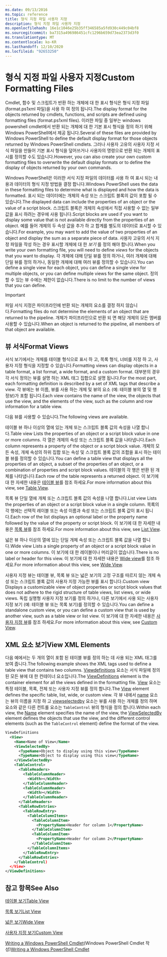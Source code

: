```yaml
---
ms.date: 09/13/2016
ms.topic: reference
title: 형식 지정 파일 사용자 지정
description: 형식 지정 파일 사용자 지정
ms.openlocfilehash: 16e1c1046e25b35ff346585a5fd930c449c04bf8
ms.sourcegitcommit: ba7315a496986451cfc1296b659d73ea2373d3f0
ms.translationtype: MT
ms.contentlocale: ko-KR
ms.lasthandoff: 12/10/2020
ms.locfileid: "92653250"
---
```

# <a name="custom-formatting-files"></a><span data-ttu-id="3aea9-103">형식 지정 파일 사용자 지정</span><span class="sxs-lookup"><span data-stu-id="3aea9-103">Custom Formatting Files</span></span>

<span data-ttu-id="3aea9-104">Cmdlet, 함수 및 스크립트가 반환 하는 개체에 대 한 표시 형식은 형식 지정 파일 (format.ps1xml 파일)을 사용 하 여 정의 됩니다.</span><span class="sxs-lookup"><span data-stu-id="3aea9-104">The display format for the objects returned by cmdlets, functions, and scripts are defined using formatting files (format.ps1xml files).</span></span> <span data-ttu-id="3aea9-105">이러한 파일 중 일부는 windows powershell cmdlet에서 반환 되는 개체에 대 한 기본 표시 형식을 정의 하기 위해 Windows PowerShell에서 제공 됩니다.</span><span class="sxs-lookup"><span data-stu-id="3aea9-105">Several of these files are provided by Windows PowerShell to define the default display format for those objects returned by Windows PowerShell cmdlets.</span></span> <span data-ttu-id="3aea9-106">그러나 사용자 고유의 사용자 지정 서식 파일을 만들어 기본 표시 형식을 덮어쓰거나 사용자의 명령으로 반환 되는 개체의 표시를 정의할 수도 있습니다.</span><span class="sxs-lookup"><span data-stu-id="3aea9-106">However, you can also create your own custom formatting files to overwrite the default display formats or to define the display of objects returned by your own commands.</span></span>

<span data-ttu-id="3aea9-107">Windows PowerShell은 이러한 서식 지정 파일의 데이터를 사용 하 여 표시 되는 내용과 데이터의 형식 지정 방법을 결정 합니다.</span><span class="sxs-lookup"><span data-stu-id="3aea9-107">Windows PowerShell uses the data in these formatting files to determine what is displayed and how the data is formatted.</span></span> <span data-ttu-id="3aea9-108">표시 되는 데이터에는 개체의 속성 또는 스크립트 블록의 값이 포함 될 수 있습니다.</span><span class="sxs-lookup"><span data-stu-id="3aea9-108">The displayed data can include the properties of an object or the value of a script block.</span></span>  <span data-ttu-id="3aea9-109">스크립트 블록은 개체의 속성에서 직접 사용할 수 없는 일부 값을 표시 하려는 경우에 사용 됩니다.</span><span class="sxs-lookup"><span data-stu-id="3aea9-109">Script blocks are used if you want to display some value that is not available directly from the properties of an object.</span></span> <span data-ttu-id="3aea9-110">예를 들어 개체의 두 속성 값을 추가 하 고 합계를 별도의 데이터로 표시할 수 있습니다.</span><span class="sxs-lookup"><span data-stu-id="3aea9-110">For example, you may want to add the value of two properties of an object and display the sum as a separate piece of data.</span></span> <span data-ttu-id="3aea9-111">사용자 고유의 서식 지정 파일을 작성 하는 경우 표시할 개체에 대 한 *보기* 를 정의 해야 합니다.</span><span class="sxs-lookup"><span data-stu-id="3aea9-111">When you write your own formatting file, you will need to define *views* for the objects that you want to display.</span></span> <span data-ttu-id="3aea9-112">각 개체에 대해 단일 뷰를 정의 하거나, 여러 개체에 대해 단일 뷰를 정의 하거나, 동일한 개체에 대해 여러 뷰를 정의할 수 있습니다.</span><span class="sxs-lookup"><span data-stu-id="3aea9-112">You can define a single view for each object, you can define a single view for multiple objects, or you can define multiple views for the same object.</span></span> <span data-ttu-id="3aea9-113">정의할 수 있는 뷰 수에는 제한이 없습니다.</span><span class="sxs-lookup"><span data-stu-id="3aea9-113">There is no limit to the number of views that you can define.</span></span>

> [!IMPORTANT]
> <span data-ttu-id="3aea9-114">파일 서식 지정은 파이프라인에 반환 되는 개체의 요소를 결정 하지 않습니다.</span><span class="sxs-lookup"><span data-stu-id="3aea9-114">Formatting files do not determine the elements of an object that are returned to the pipeline.</span></span> <span data-ttu-id="3aea9-115">개체가 파이프라인으로 반환 되 면 해당 개체의 모든 멤버를 사용할 수 있습니다.</span><span class="sxs-lookup"><span data-stu-id="3aea9-115">When an object is returned to the pipeline, all members of that object are available.</span></span>

## <a name="format-views"></a><span data-ttu-id="3aea9-116">뷰 서식</span><span class="sxs-lookup"><span data-stu-id="3aea9-116">Format Views</span></span>

<span data-ttu-id="3aea9-117">서식 보기에서는 개체를 테이블 형식으로 표시 하 고, 목록 형식, 너비를 지정 하 고, 사용자 지정 형식을 지정할 수 있습니다.</span><span class="sxs-lookup"><span data-stu-id="3aea9-117">Formatting views can display objects in a table format, a list format, a wide format, and a custom format.</span></span> <span data-ttu-id="3aea9-118">대부분의 경우 각 서식 정의는 뷰를 설명 하는 XML 태그 집합으로 설명 됩니다.</span><span class="sxs-lookup"><span data-stu-id="3aea9-118">For the most part, each formatting definition is described by a set of XML tags that describe a view.</span></span> <span data-ttu-id="3aea9-119">각 뷰에는 뷰 이름, 뷰를 사용 하는 개체 및 뷰의 요소 (예: 테이블 뷰의 열 및 행 정보)가 포함 됩니다.</span><span class="sxs-lookup"><span data-stu-id="3aea9-119">Each view contains the name of the view, the objects that use the view, and the elements of the view, such as the column and row information for a table view.</span></span>

<span data-ttu-id="3aea9-120">다음 뷰를 사용할 수 있습니다.</span><span class="sxs-lookup"><span data-stu-id="3aea9-120">The following views are available.</span></span>

<span data-ttu-id="3aea9-121">테이블 뷰 하나 이상의 열에 있는 개체 또는 스크립트 블록 값의 속성을 나열 합니다.</span><span class="sxs-lookup"><span data-stu-id="3aea9-121">Table view Lists the properties of an object or a script block value in one or more columns.</span></span> <span data-ttu-id="3aea9-122">각 열은 개체의 속성 또는 스크립트 블록 값을 나타냅니다.</span><span class="sxs-lookup"><span data-stu-id="3aea9-122">Each column represents a property of the object or a script block value.</span></span> <span data-ttu-id="3aea9-123">개체의 모든 속성, 개체 속성의 하위 집합 또는 속성 및 스크립트 블록 값의 조합을 표시 하는 테이블 뷰를 정의할 수 있습니다.</span><span class="sxs-lookup"><span data-stu-id="3aea9-123">You can define a table view that displays all the properties of an object, a subset of the properties of an object, or a combination of properties and script block values.</span></span> <span data-ttu-id="3aea9-124">테이블의 각 행은 반환 된 개체를 나타냅니다.</span><span class="sxs-lookup"><span data-stu-id="3aea9-124">Each row of the table represents a returned object.</span></span> <span data-ttu-id="3aea9-125">이 보기에 대 한 자세한 내용은 [테이블 뷰](../format/creating-a-table-view.md)를 참조 하세요.</span><span class="sxs-lookup"><span data-stu-id="3aea9-125">For more information about this view, see [Table View](../format/creating-a-table-view.md).</span></span>

<span data-ttu-id="3aea9-126">목록 뷰 단일 열에 개체 또는 스크립트 블록 값의 속성을 나열 합니다.</span><span class="sxs-lookup"><span data-stu-id="3aea9-126">List view Lists the properties of an object or a script block value in a single column.</span></span> <span data-ttu-id="3aea9-127">목록의 각 행에는 선택적 레이블 또는 속성 이름과 속성 또는 스크립트 블록 값이 표시 됩니다.</span><span class="sxs-lookup"><span data-stu-id="3aea9-127">Each row of the list displays an optional label or the property name followed by the value of the property or script block.</span></span> <span data-ttu-id="3aea9-128">이 보기에 대 한 자세한 내용은 [목록 뷰](../format/creating-a-list-view.md)를 참조 하세요.</span><span class="sxs-lookup"><span data-stu-id="3aea9-128">For more information about this view, see [List View](../format/creating-a-list-view.md).</span></span>

<span data-ttu-id="3aea9-129">넓은 뷰 하나 이상의 열에 있는 단일 개체 속성 또는 스크립트 블록 값을 나열 합니다.</span><span class="sxs-lookup"><span data-stu-id="3aea9-129">Wide view Lists a single property of an object or a script block value in one or more columns.</span></span> <span data-ttu-id="3aea9-130">이 보기에 대 한 레이블이나 머리글이 없습니다.</span><span class="sxs-lookup"><span data-stu-id="3aea9-130">There is no label or header for this view.</span></span> <span data-ttu-id="3aea9-131">이 보기에 대 한 자세한 내용은 [Wide view](../format/creating-a-wide-view.md)를 참조 하세요.</span><span class="sxs-lookup"><span data-stu-id="3aea9-131">For more information about this view, see [Wide View](../format/creating-a-wide-view.md).</span></span>

<span data-ttu-id="3aea9-132">사용자 지정 뷰는 테이블 뷰, 목록 뷰 또는 넓은 보기의 고정 구조를 따르지 않는 개체 속성 또는 스크립트 블록 값의 사용자 지정 가능한 뷰를 표시 합니다.</span><span class="sxs-lookup"><span data-stu-id="3aea9-132">Custom view Displays a customizable view of object properties or script block values that does not adhere to the rigid structure of table views, list views, or wide views.</span></span> <span data-ttu-id="3aea9-133">독립 실행형 사용자 지정 보기를 정의 하거나, 다른 보기에서 사용 되는 사용자 지정 보기 (예: 테이블 뷰 또는 목록 보기)를 정의할 수 있습니다.</span><span class="sxs-lookup"><span data-stu-id="3aea9-133">You can define a standalone custom view, or you can define a custom view that is used by another view, such as a table view or list view.</span></span> <span data-ttu-id="3aea9-134">이 보기에 대 한 자세한 내용은 [사용자 지정 뷰](../format/creating-custom-controls.md)를 참조 하세요.</span><span class="sxs-lookup"><span data-stu-id="3aea9-134">For more information about this view, see [Custom View](../format/creating-custom-controls.md).</span></span>

## <a name="view-xml-elements"></a><span data-ttu-id="3aea9-135">XML 요소 보기</span><span class="sxs-lookup"><span data-stu-id="3aea9-135">View XML Elements</span></span>

<span data-ttu-id="3aea9-136">다음 예에서는 두 개의 열이 포함 된 테이블 뷰를 정의 하는 데 사용 되는 XML 태그를 보여 줍니다.</span><span class="sxs-lookup"><span data-stu-id="3aea9-136">The following example shows the XML tags used to define a table view that contains two columns.</span></span> <span data-ttu-id="3aea9-137">[Viewdefinitions](../format/viewdefinitions-element-format.md) 요소는 서식 파일에 정의 된 모든 뷰에 대 한 컨테이너 요소입니다.</span><span class="sxs-lookup"><span data-stu-id="3aea9-137">The [ViewDefinitions](../format/viewdefinitions-element-format.md) element is the container element for all the views defined in the formatting file.</span></span> <span data-ttu-id="3aea9-138">[View](../format/view-element-format.md) 요소는 특정 테이블, 목록, 전체 또는 사용자 지정 뷰를 정의 합니다.</span><span class="sxs-lookup"><span data-stu-id="3aea9-138">The [View](../format/view-element-format.md) element defines the specific table, list, wide, or custom view.</span></span> <span data-ttu-id="3aea9-139">각 뷰 내에서 [name](../format/name-element-for-view-format.md) 요소는 뷰의 이름을 지정 하 고 [viewselectedby](../format/viewselectedby-element-format.md) 요소는 뷰를 사용 하는 개체를 정의 하며 요소와 같은 다른 컨트롤 요소는 `TableControl` 뷰의 형식을 정의 합니다.</span><span class="sxs-lookup"><span data-stu-id="3aea9-139">Within each view, the [Name](../format/name-element-for-view-format.md) element specifies the name of the view, the [ViewSelectedBy](../format/viewselectedby-element-format.md) element defines the objects that use the view, and the different control elements (such as the `TableControl` element) define the format of the view.</span></span>

```xml
ViewDefinitions
  <View>
    <Name>Name of View</Name>
    <ViewSelectedBy>
      <TypeName>Object to display using this view</TypeName>
      <TypeName>Object to display using this view</TypeName>
    </ViewSelectedBy>
    <TableControl>
      <TableHeaders>
        <TableColumnHeader>
          <Width></Width>
        </TableColumnHeader>
        <TableColumnHeader>
          <Width></Width>
        </TableColumnHeader>
      </TableHeaders>
      <TableRowEntries>
        <TableRowEntry>
          <TableColumnItems>
            <TableColumnItem>
              <PropertyName>Header for column 1</PropertyName>
            </TableColumnItem>
            <TableColumnItem>
              <PropertyName>Header for column 2</PropertyName>
            </TableColumnItem>
          </TableColumnItems>
        </TableRowEntry>
      </TableRowEntries>
    </TableControl)
  </View>
</ViewDefinitions>

```

## <a name="see-also"></a><span data-ttu-id="3aea9-140">참고 항목</span><span class="sxs-lookup"><span data-stu-id="3aea9-140">See Also</span></span>

[<span data-ttu-id="3aea9-141">테이블 보기</span><span class="sxs-lookup"><span data-stu-id="3aea9-141">Table View</span></span>](../format/creating-a-table-view.md)

[<span data-ttu-id="3aea9-142">목록 보기</span><span class="sxs-lookup"><span data-stu-id="3aea9-142">List View</span></span>](../format/creating-a-list-view.md)

[<span data-ttu-id="3aea9-143">넓은 보기</span><span class="sxs-lookup"><span data-stu-id="3aea9-143">Wide View</span></span>](../format/creating-a-wide-view.md)

[<span data-ttu-id="3aea9-144">사용자 지정 보기</span><span class="sxs-lookup"><span data-stu-id="3aea9-144">Custom View</span></span>](../format/creating-custom-controls.md)

<span data-ttu-id="3aea9-145">[Writing a Windows PowerShell Cmdlet](./writing-a-windows-powershell-cmdlet.md)(Windows PowerShell Cmdlet 작성)</span><span class="sxs-lookup"><span data-stu-id="3aea9-145">[Writing a Windows PowerShell Cmdlet](./writing-a-windows-powershell-cmdlet.md)</span></span>
